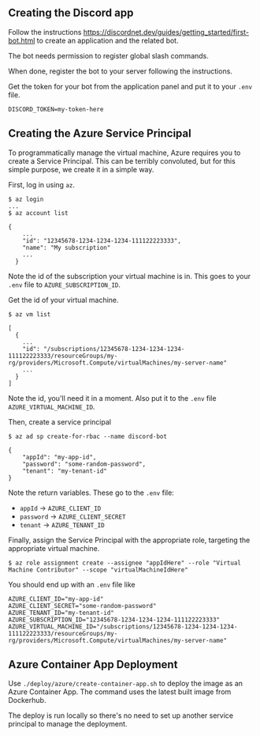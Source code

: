 

## Creating the Discord app

Follow the instructions https://discordnet.dev/guides/getting_started/first-bot.html to create an application and the related bot.

The bot needs permission to register global slash commands.

When done, register the bot to your server following the instructions.

Get the token for your bot from the application panel and put it to your `.env` file.

`DISCORD_TOKEN=my-token-here`

## Creating the Azure Service Principal

To programmatically manage the virtual machine, Azure requires you to create a Service Principal. This can be terribly convoluted,
but for this simple purpose, we create it in a simple way.

First, log in using `az`.

```
$ az login
...
$ az account list

{
    ...
    "id": "12345678-1234-1234-1234-111122223333",
    "name": "My subscription"
    ...
  }
```

Note the id of the subscription your virtual machine is in.
This goes to your `.env` file to `AZURE_SUBSCRIPTION_ID`.


Get the id of your virtual machine.

```
$ az vm list

[
  {
    ...
    "id": "/subscriptions/12345678-1234-1234-1234-111122223333/resourceGroups/my-rg/providers/Microsoft.Compute/virtualMachines/my-server-name"
    ...
  }
]
```

Note the id, you'll need it in a moment. Also put it to the `.env` file `AZURE_VIRTUAL_MACHINE_ID`.

Then, create a service principal 

```
$ az ad sp create-for-rbac --name discord-bot

{
    "appId": "my-app-id",
    "password": "some-random-password",
    "tenant": "my-tenant-id"
}
```

Note the return variables. These go to the `.env` file:

- `appId` -> `AZURE_CLIENT_ID`
- `password` -> `AZURE_CLIENT_SECRET`
- `tenant` -> `AZURE_TENANT_ID`

Finally, assign the Service Principal with the appropriate role, targeting the appropriate virtual machine.

```
$ az role assignment create --assignee "appIdHere" --role "Virtual Machine Contributor" --scope "virtualMachineIdHere"
```


You should end up with an `.env` file like

```
AZURE_CLIENT_ID="my-app-id"
AZURE_CLIENT_SECRET="some-random-password"
AZURE_TENANT_ID="my-tenant-id"
AZURE_SUBSCRIPTION_ID="12345678-1234-1234-1234-111122223333"
AZURE_VIRTUAL_MACHINE_ID="/subscriptions/12345678-1234-1234-1234-111122223333/resourceGroups/my-rg/providers/Microsoft.Compute/virtualMachines/my-server-name"
```

## Azure Container App Deployment

Use `./deploy/azure/create-container-app.sh` to deploy the image as an Azure Container App. The command uses the latest built image from Dockerhub.

The deploy is run locally so there's no need to set up another service principal to manage the deployment.